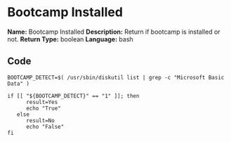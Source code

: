 # Bootcamp Installed

**Name:** Bootcamp Installed
**Description:** Return if bootcamp is installed or not.
**Return Type:** boolean
**Language:** bash

## Code
~~~~ 
BOOTCAMP_DETECT=$( /usr/sbin/diskutil list | grep -c "Microsoft Basic Data" )

if [[ "${BOOTCAMP_DETECT}" == "1" ]]; then
      result=Yes
      echo "True"
   else
      result=No
      echo "False"
fi
~~~~
